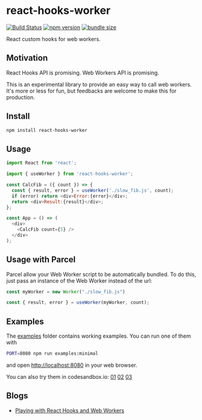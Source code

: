 react-hooks-worker
==================

[![Build Status](https://travis-ci.com/dai-shi/react-hooks-worker.svg?branch=master)](https://travis-ci.com/dai-shi/react-hooks-worker)
[![npm version](https://badge.fury.io/js/react-hooks-worker.svg)](https://badge.fury.io/js/react-hooks-worker)
[![bundle size](https://badgen.net/bundlephobia/minzip/react-hooks-worker)](https://bundlephobia.com/result?p=react-hooks-worker)

React custom hooks for web workers.

Motivation
----------

React Hooks API is promising.
Web Workers API is promising.

This is an experimental library to provide an easy
way to call web workers.
It's more or less for fun,
but feedbacks are welcome to make this for production.

Install
-------

```bash
npm install react-hooks-worker
```

Usage
-----

```javascript
import React from 'react';

import { useWorker } from 'react-hooks-worker';

const CalcFib = ({ count }) => {
  const { result, error } = useWorker('./slow_fib.js', count);
  if (error) return <div>Error:{error}</div>;
  return <div>Result:{result}</div>;
};

const App = () => (
  <div>
    <CalcFib count={5} />
  </div>
);
```

Usage with Parcel
--------
Parcel allow your Web Worker script to be automatically bundled. To do this, just pass an instance of the Web Worker instead of the url:

```javascript
const myWorker = new Worker("./slow_fib.js")

const { result, error } = useWorker(myWorker, count);
```

Examples
--------

The [examples](examples) folder contains working examples.
You can run one of them with

```bash
PORT=8080 npm run examples:minimal
```

and open <http://localhost:8080> in your web browser.

You can also try them in codesandbox.io:
[01](https://codesandbox.io/s/github/dai-shi/react-hooks-worker/tree/master/examples/01_minimal)
[02](https://codesandbox.io/s/github/dai-shi/react-hooks-worker/tree/master/examples/02_typescript)
[03](https://codesandbox.io/s/github/dai-shi/react-hooks-worker/tree/master/examples/03_comparison)

Blogs
-----

- [Playing with React Hooks and Web Workers](https://medium.com/@dai_shi/playing-with-react-hooks-and-web-workers-2ebdf1c93dea)
